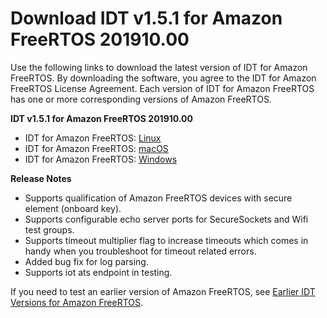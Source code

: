 # Download IDT v1\.5\.1 for Amazon FreeRTOS 201910\.00<a name="dev-test-versions-afr"></a>

Use the following links to download the latest version of IDT for Amazon FreeRTOS\. By downloading the software, you agree to the IDT for Amazon FreeRTOS License Agreement\. Each version of IDT for Amazon FreeRTOS has one or more corresponding versions of Amazon FreeRTOS\.

**IDT v1\.5\.1 for Amazon FreeRTOS 201910\.00**
+ IDT for Amazon FreeRTOS: [Linux](https://d232ctwt5kahio.cloudfront.net/afr/devicetester_afreertos_linux_1.5.1.zip)
+ IDT for Amazon FreeRTOS: [macOS](https://d232ctwt5kahio.cloudfront.net/afr/devicetester_afreertos_mac_1.5.1.zip)
+ IDT for Amazon FreeRTOS: [Windows](https://d232ctwt5kahio.cloudfront.net/afr/devicetester_afreertos_win_1.5.1.zip)

**Release Notes**
+ Supports qualification of Amazon FreeRTOS devices with secure element \(onboard key\)\.
+ Supports configurable echo server ports for SecureSockets and Wifi test groups\.
+ Supports timeout multiplier flag to increase timeouts which comes in handy when you troubleshoot for timeout related errors\.
+ Added bug fix for log parsing\.
+ Supports iot ats endpoint in testing\.

If you need to test an earlier version of Amazon FreeRTOS, see [Earlier IDT Versions for Amazon FreeRTOS](idt-prev-versions-afr.md)\.